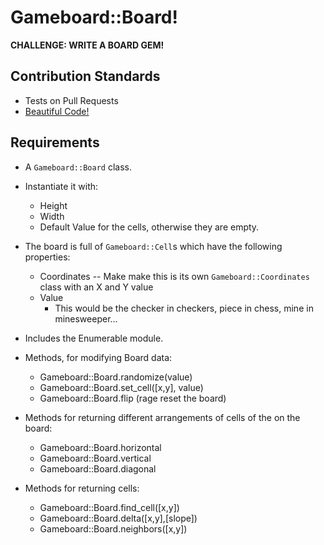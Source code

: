 # Gameboard::Board!

**CHALLENGE: WRITE A BOARD GEM!**

## Contribution Standards

- Tests on Pull Requests
- [Beautiful Code!](https://github.com/styleguide/ruby)

## Requirements

- A `Gameboard::Board` class.

- Instantiate it with:
  - Height
  - Width
  - Default Value for the cells, otherwise they are empty.

- The board is full of `Gameboard::Cell`s which have the following properties:
  - Coordinates -- Make make this is its own `Gameboard::Coordinates` class with an X and Y value
  - Value
    - This would be the checker in checkers, piece in chess, mine in minesweeper...

- Includes the Enumerable module.

- Methods, for modifying Board data:
  - Gameboard::Board.randomize(value)
  - Gameboard::Board.set_cell([x,y], value)
  - Gameboard::Board.flip (rage reset the board)

- Methods for returning different arrangements of cells of the on the board:
  - Gameboard::Board.horizontal
  - Gameboard::Board.vertical
  - Gameboard::Board.diagonal

- Methods for returning cells:
  - Gameboard::Board.find_cell([x,y])
  - Gameboard::Board.delta([x,y],[slope])
  - Gameboard::Board.neighbors([x,y])


